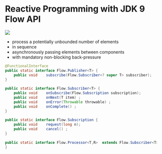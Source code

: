 # Reactive Programming with JDK 9 Flow API

![](https://travis-ci.org/vicboma1/Reactive-Programming-with-JDK-9-Flow-API.svg?branch=master)

 * process a potentially unbounded number of elements
 * in sequence
 * asynchronously passing elements between components
 * with mandatory non-blocking back-pressure

```java
@FunctionalInterface   
public static interface Flow.Publisher<T> {  
    public void    subscribe(Flow.Subscriber<? super T> subscriber);  
}   
  
public static interface Flow.Subscriber<T> {  
    public void    onSubscribe(Flow.Subscription subscription);  
    public void    onNext(T item) ;  
    public void    onError(Throwable throwable) ;  
    public void    onComplete() ;  
}   
  
public static interface Flow.Subscription {  
    public void    request(long n);  
    public void    cancel() ;  
}   
  
public static interface Flow.Processor<T,R>  extends Flow.Subscriber<T>, Flow.Publisher<R> {  
}  

```
